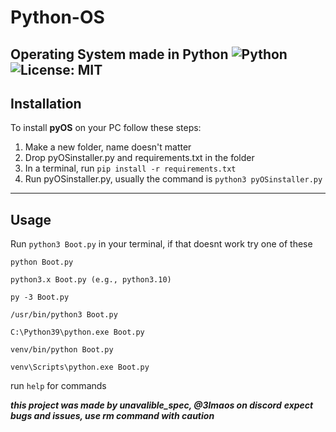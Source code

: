 # Python-OS
Operating System made in Python
![Python](https://img.shields.io/badge/Python-3.12-blue?logo=python&logoColor=white)
![License: MIT](https://img.shields.io/badge/license-MIT-green.svg)
---


## Installation
To install **pyOS** on your PC follow these steps:
1. Make a new folder, name doesn't matter  
2. Drop pyOSinstaller.py and requirements.txt in the folder  
3. In a terminal, run `pip install -r requirements.txt`  
4. Run pyOSinstaller.py, usually the command is `python3 pyOSinstaller.py`  
---


## Usage
  Run `python3 Boot.py` in your terminal, if that doesnt work try one of these 
```
python Boot.py

python3.x Boot.py (e.g., python3.10)

py -3 Boot.py

/usr/bin/python3 Boot.py

C:\Python39\python.exe Boot.py

venv/bin/python Boot.py

venv\Scripts\python.exe Boot.py
```
run `help` for commands

__*this project was made by unavalible_spec, @3lmaos on discord*__
__*expect bugs and issues, use rm command with caution*__
    

  
